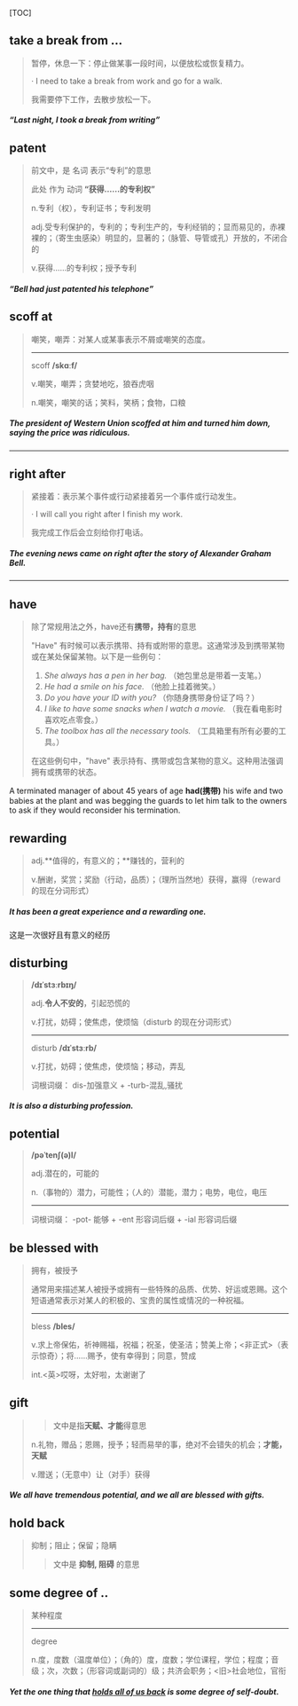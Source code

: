 [TOC]

## take a break from ...

> 暂停，休息一下：停止做某事一段时间，以便放松或恢复精力。
>
> · I need to take a break from work and go for a walk.
>
> 我需要停下工作，去散步放松一下。

##### “Last night, I **took a break from** writing”

## patent

> 前文中，是 名词 表示“专利”的意思
>
> 此处 作为 动词 **“获得……的专利权”**
>
> n.专利（权），专利证书；专利发明
>
> adj.受专利保护的，专利的；专利生产的，专利经销的；显而易见的，赤裸裸的；（寄生虫感染）明显的，显著的；（脉管、导管或孔）开放的，不闭合的
>
> v.获得……的专利权；授予专利

##### “Bell had just **patented** his telephone”

## scoff at

> 嘲笑，嘲弄：对某人或某事表示不屑或嘲笑的态度。
>
> ---
>
> scoff	**/skɑːf/**
>
> v.嘲笑，嘲弄；贪婪地吃，狼吞虎咽
>
> n.嘲笑，嘲笑的话；笑料，笑柄；食物，口粮

##### The president of Western Union **scoffed at** him and turned him down, saying the price was ridiculous.

---

## right after

> 紧接着：表示某个事件或行动紧接着另一个事件或行动发生。
>
> · I will call you right after I finish my work.
>
> 我完成工作后会立刻给你打电话。

##### The evening news came on **right after** the story of Alexander Graham Bell.

---

## have

> 除了常规用法之外，have还有**携带，持有**的意思
>
> "Have" 有时候可以表示携带、持有或附带的意思。这通常涉及到携带某物或在某处保留某物。以下是一些例句：
>
> 1. *She always has a pen in her bag.* （她包里总是带着一支笔。）
> 2. *He had a smile on his face.* （他脸上挂着微笑。）
> 3. *Do you have your ID with you?* （你随身携带身份证了吗？）
> 4. *I like to have some snacks when I watch a movie.* （我在看电影时喜欢吃点零食。）
> 5. *The toolbox has all the necessary tools.* （工具箱里有所有必要的工具。）
>
> 在这些例句中，"have" 表示持有、携带或包含某物的意义。这种用法强调拥有或携带的状态。

A terminated manager of about 45 years of age **had(携带)** his wife and two babies at the plant and was begging the guards to let him talk to the owners to ask if they would reconsider his termination.

## rewarding

> adj.**值得的，有意义的；**赚钱的，营利的
>
> v.酬谢，奖赏；奖励（行动，品质）；（理所当然地）获得，赢得（reward 的现在分词形式）

##### It has been a great experience and a **rewarding** one.

这是一次很好且有意义的经历

## disturbing

> **/dɪˈstɜːrbɪŋ/**
>
> adj.**令人不安的**，引起恐慌的
>
> v.打扰，妨碍；使焦虑，使烦恼（disturb 的现在分词形式）
>
> ---
>
> disturb 	**/dɪˈstɜːrb/**
>
> v.打扰，妨碍；使焦虑，使烦恼；移动，弄乱
>
> 词根词缀： dis-加强意义 + -turb-混乱,骚扰

##### It is also a **disturbing** profession.

## potential

> **/pəˈtenʃ(ə)l/**
>
> adj.潜在的，可能的
>
> n.（事物的）潜力，可能性；（人的）潜能，潜力；电势，电位，电压
>
> ---
>
> 词根词缀： -pot- 能够 + -ent 形容词后缀 + -ial 形容词后缀

## be blessed with

> 拥有，被授予
>
> 通常用来描述某人被授予或拥有一些特殊的品质、优势、好运或恩赐。这个短语通常表示对某人的积极的、宝贵的属性或情况的一种祝福。
>
> ---
>
> bless 	**/bles/**
>
> v.求上帝保佑，祈神赐福，祝福；祝圣，使圣洁；赞美上帝；<非正式>（表示惊奇）；将……赐予，使有幸得到；同意，赞成
>
> int.<英>哎呀，太好啦，太谢谢了

## gift

> > 文中是指**天赋、才能**得意思
>
> n.礼物，赠品；恩赐，授予；轻而易举的事，绝对不会错失的机会；**才能，天赋**
>
> v.赠送；（无意中）让（对手）获得

##### We all have tremendous **potential**, and we all **are blessed** with **gifts**.

## hold back

> 抑制；阻止；保留；隐瞒
>
> > 文中是 **抑制, 阻碍** 的意思

## some degree of ..

> 某种程度
>
> ---
>
> degree
>
> n.度，度数（温度单位）；（角的）度，度数；学位课程，学位；程度；音级；次，次数；（形容词或副词的）级；共济会职务；<旧>社会地位，官衔

##### Yet the one thing that <u>**holds** all of us **back**</u> is **some degree of** self-doubt.

